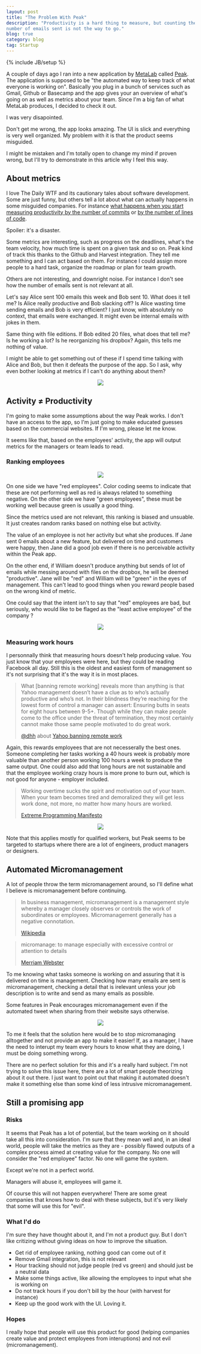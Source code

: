 ```yaml
---
layout: post
title: "The Problem With Peak"
description: "Productivity is a hard thing to measure, but counting the
number of emails sent is not the way to go."
blog: true
category: blog
tag: Startup
---
```


{% include JB/setup %}

A couple of days ago I ran into a new application by [MetaLab](http://metalabdesign.com/) called
[Peak](http://www.usepeak.com/). The application is supposed to be "the automated way to keep track
of what everyone is working on". Basically you plug in a bunch of
services such as Gmail, Github or Basecamp and the app gives your an
overview of what's going on as well as metrics about your team.
Since I'm a big fan of what MetaLab produces, I decided to check it out.

I was very disapointed.

Don't get me wrong, the app looks amazing. The UI is slick and
everything is very well organized. My problem with it is that
the product seems misguided.

I might be mistaken and I'm totally open to change my mind if proven wrong,
but I'll try to demonstrate in this article why I feel this way.

## About metrics

I love The Daily WTF and its cautionary tales about software development.
Some are just funny, but others tell a lot about what can actually happens
in some misguided companies. For instance
[what happens when you start measuring productivity by the number of
commits](http://thedailywtf.com/Articles/Productivity-20.aspx) or [by the
number of lines of code](http://thedailywtf.com/Articles/Measured_By_The_Line.aspx).

Spoiler: it's a disaster.

Some metrics are interesting, such as progress on the
deadlines, what's the team velocity, how much time is spent on a
given task and so on. Peak kind of track this thanks to the Github and
Harvest integration. They tell me something and I can act based on them.
For instance I could assign more people to a hard task, organize the roadmap or plan for team growth.

Others are not interesting, and downright noise. For instance I don't
see how the number of emails sent is not relevant at all.

Let's say Alice sent 100 emails this week and Bob sent 10. What does it
tell me? Is Alice really productive and Bob slacking off? Is Alice
wasting time sending emails and Bob is very efficient? I just know, with
absolutely no context, that emails were exchanged. It might even be internal
emails with jokes in them.

Same thing with file editions. If Bob edited 20 files, what does that
tell me? Is he working a lot? Is he reorganizing his dropbox? Again,
this tells me nothing of value.

I might be able to get something out of these if I spend time talking
with Alice and Bob, but then it defeats the purpose of the app.
So I ask, why even bother looking at metrics if I can't do anything about them?

<div style="text-align: center"><img src="/assets/blog/peak_emails.png" /></div>

## Activity ≠ Productivity

I'm going to make some assumptions about the way Peak works. I
don't have an access to the app, so I'm just going to make educated guesses
based on the commercial websites. If I'm wrong, please let me know.

It seems like that, based on the employees' activity, the app will output metrics for the
managers or team leads to read.

### Ranking employees

<div style="text-align: center"><img src="/assets/blog/graph_peak.png" /></div>

On one side we have "red employees". Color coding seems to indicate that these
are not performing well as red is always related to something negative.
On the other side we have "green employees", these must be working well
because green is usually a good thing.

Since the metrics used are not relevant, this ranking is biased and
unsuable. It just creates random ranks based on nothing else but
activity.

The value of an employee is not her activity but what she produces. If
Jane sent 0 emails about a new feature, but delivered on time and
customers were happy, then Jane did a good job even if there is no perceivable
activity within the Peak app.

On the other end, if William doesn't produce anything but sends of lot of emails
while messing around with files on the dropbox, he will be deemed
"productive". Jane will be "red" and William will be "green" in the eyes
of management. This can't lead to good things when you reward people
based on the wrong kind of metric.

One could say that the intent isn't to say that "red" employees are bad,
but seriously, who would like to be flaged as the "least active
employee" of the company ?

<div style="text-align: center"><img src="/assets/blog/activity_peak.png" /></div>

### Measuring work hours

I personnally think that measuring hours doesn't help producing value. You just
know that your employees were here, but they could be reading Facebook
all day. Still this is the oldest and easiest form of management so it's
not surprising that it's the way it is in most places.

> What \[banning remote working\] reveals more than anything is that Yahoo management doesn’t have a clue as to who’s
> actually productive and who’s not. In their blindness they’re reaching for the lowest form of
> control a manager can assert: Ensuring butts in seats for eight hours between 9-5+. Though while
> they can make people come to the office under the threat of termination, they most certainly
> cannot make those same people motivated to do great work.
> 
> [@dhh](http://twitter.com/dhh) about [Yahoo banning remote work](http://37signals.com/svn/posts/3453-no-more-remote-work-at-yahoo)

Again, this rewards employees that are not necesserally the best ones.
Someone completing her tasks working a 40 hours week is probably
more valuable than another person working 100 hours a week to produce
the same output. One could also add that long hours are not sustainable
and that the employee working crazy hours is more prone to burn out,
which is not good for anyone - employer included.

> Working overtime sucks the spirit and motivation out of your team.
> When your team becomes tired and demoralized they will get less work done,
> not more, no matter how many hours are worked.
> 
> [Extreme Programming Manifesto](http://www.extremeprogramming.org/rules/overtime.html)

<div style="text-align: center"><img src="/assets/blog/brandon.png" /></div>

Note that this applies mostly for qualified workers, but Peak seems to
be targeted to startups where there are a lot of engineers, product
managers or designers.

## Automated Micromanagement

A lot of people throw the term micromanagement around, so I'll define
what I believe is micromanagement before continuing.

> In business management, micromanagement is a management style whereby a manager
> closely observes or controls the work of subordinates or employees.
> Micromanagement generally has a negative connotation.
>
> [Wikipedia](http://en.wikipedia.org/wiki/Micromanagement)

> micromanage: to manage especially with excessive control or attention to details
>
> [Merriam Webster](http://www.merriam-webster.com/dictionary/micromanage)

To me knowing what tasks someone is working
on and assuring that it is delivered on time is management. Checking how
many emails are sent is micromanagement, checking a detail that is irelevant unless
your job description is to write and send as many emails as possible.

Some features in Peak encourages micromanagement even if the automated
tweet when sharing from their website says otherwise.

<div style="text-align: center"><img src="/assets/blog/micro.png" /></div>

To me it feels that the solution here would be to stop micromanaging
alltogether and not provide an app to make it easier! If, as a manager,
I have the need to interupt my team every hours to know what they are
doing, I must be doing something wrong.

There are no perfect solution for this and it's a really hard subject.
I'm not trying to solve this issue here, there are a lot of smart people
theorizing about it out there. I just want to point out that making it
automated doesn't make it something else than some kind of less
intrusive micromanagement.

## Still a promising app

### Risks

It seems that Peak has a lot of potential, but the team working on it should
take all this into consideration. I'm sure that they mean well and,
in an ideal world, people will take the metrics as they
are - possibly flawed outputs of a complex process aimed at creating
value for the company. No one will consider the "red employee" factor.
No one will game the system.

Except we're not in a perfect world.

Managers will abuse it, employees will game it.

Of course this will not happen everywhere! There are some great companies that knows how
to deal with these subjects, but it's very likely that some will use this for "evil".

### What I'd do

I'm sure they have thought about it, and I'm not a product guy. But I
don't like critizing without giving ideas on how to improve the
situation.

- Get rid of employee ranking, nothing good can come out of it
- Remove Gmail integration, this is not relevant
- Hour tracking should not judge people (red vs green) and should just be a neutral data
- Make some things active, like allowing the employees to input what she is working on
- Do not track hours if you don't bill by the hour (with harvest for instance)
- Keep up the good work with the UI. Loving it.

### Hopes

I really hope that people will use this product for good (helping companies
create value and protect employees from interuptions) and not evil
(micromanagement).
